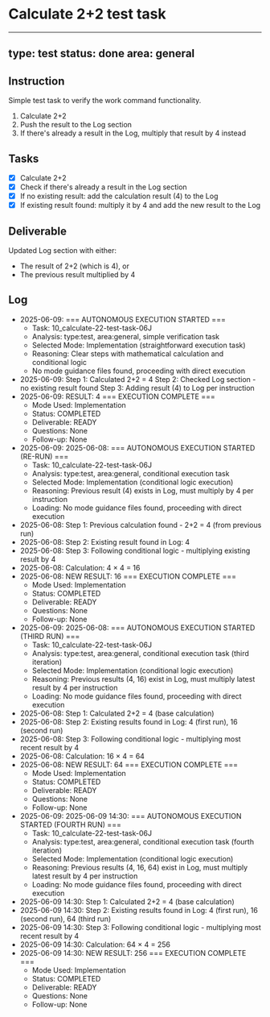 # Calculate 2+2 test task

---
type: test
status: done
area: general
---


## Instruction
Simple test task to verify the work command functionality.

1. Calculate 2+2
2. Push the result to the Log section
3. If there's already a result in the Log, multiply that result by 4 instead

## Tasks
- [x] Calculate 2+2
- [x] Check if there's already a result in the Log section
- [x] If no existing result: add the calculation result (4) to the Log
- [x] If existing result found: multiply it by 4 and add the new result to the Log

## Deliverable
Updated Log section with either:
- The result of 2+2 (which is 4), or
- The previous result multiplied by 4

## Log
- 2025-06-09: === AUTONOMOUS EXECUTION STARTED ===
  - Task: 10_calculate-22-test-task-06J  
  - Analysis: type:test, area:general, simple verification task
  - Selected Mode: Implementation (straightforward execution task)
  - Reasoning: Clear steps with mathematical calculation and conditional logic
  - No mode guidance files found, proceeding with direct execution
- 2025-06-09: Step 1: Calculated 2+2 = 4
Step 2: Checked Log section - no existing result found
Step 3: Adding result (4) to Log per instruction
- 2025-06-09: RESULT: 4
=== EXECUTION COMPLETE ===
  - Mode Used: Implementation
  - Status: COMPLETED
  - Deliverable: READY
  - Questions: None
  - Follow-up: None
- 2025-06-09: 2025-06-08: === AUTONOMOUS EXECUTION STARTED (RE-RUN) ===
  - Task: 10_calculate-22-test-task-06J
  - Analysis: type:test, area:general, conditional execution task
  - Selected Mode: Implementation (conditional logic execution)
  - Reasoning: Previous result (4) exists in Log, must multiply by 4 per instruction
  - Loading: No mode guidance files found, proceeding with direct execution
- 2025-06-08: Step 1: Previous calculation found - 2+2 = 4 (from previous run)
- 2025-06-08: Step 2: Existing result found in Log: 4
- 2025-06-08: Step 3: Following conditional logic - multiplying existing result by 4
- 2025-06-08: Calculation: 4 × 4 = 16
- 2025-06-08: NEW RESULT: 16
=== EXECUTION COMPLETE ===
  - Mode Used: Implementation
  - Status: COMPLETED  
  - Deliverable: READY
  - Questions: None
  - Follow-up: None
- 2025-06-09: 2025-06-08: === AUTONOMOUS EXECUTION STARTED (THIRD RUN) ===
  - Task: 10_calculate-22-test-task-06J
  - Analysis: type:test, area:general, conditional execution task (third iteration)
  - Selected Mode: Implementation (conditional logic execution)
  - Reasoning: Previous results (4, 16) exist in Log, must multiply latest result by 4 per instruction
  - Loading: No mode guidance files found, proceeding with direct execution
- 2025-06-08: Step 1: Calculated 2+2 = 4 (base calculation)
- 2025-06-08: Step 2: Existing results found in Log: 4 (first run), 16 (second run)
- 2025-06-08: Step 3: Following conditional logic - multiplying most recent result by 4
- 2025-06-08: Calculation: 16 × 4 = 64
- 2025-06-08: NEW RESULT: 64
=== EXECUTION COMPLETE ===
  - Mode Used: Implementation
  - Status: COMPLETED
  - Deliverable: READY
  - Questions: None
  - Follow-up: None
- 2025-06-09: 2025-06-09 14:30: === AUTONOMOUS EXECUTION STARTED (FOURTH RUN) ===
  - Task: 10_calculate-22-test-task-06J
  - Analysis: type:test, area:general, conditional execution task (fourth iteration)
  - Selected Mode: Implementation (conditional logic execution)
  - Reasoning: Previous results (4, 16, 64) exist in Log, must multiply latest result by 4 per instruction
  - Loading: No mode guidance files found, proceeding with direct execution
- 2025-06-09 14:30: Step 1: Calculated 2+2 = 4 (base calculation)
- 2025-06-09 14:30: Step 2: Existing results found in Log: 4 (first run), 16 (second run), 64 (third run)
- 2025-06-09 14:30: Step 3: Following conditional logic - multiplying most recent result by 4
- 2025-06-09 14:30: Calculation: 64 × 4 = 256
- 2025-06-09 14:30: NEW RESULT: 256
=== EXECUTION COMPLETE ===
  - Mode Used: Implementation
  - Status: COMPLETED
  - Deliverable: READY
  - Questions: None
  - Follow-up: None
